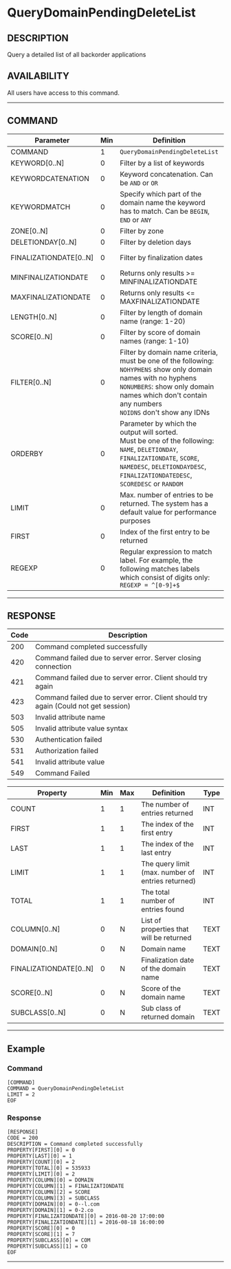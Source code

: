 # QueryDomainPendingDeleteList

## DESCRIPTION
Query a detailed list of all backorder applications

## AVAILABILITY
All users have access to this command.

----
## COMMAND

Parameter | Min | Definition | Type
---- | ---- | ---- | ----
COMMAND | 1 | `QueryDomainPendingDeleteList` | COMMAND
KEYWORD[0..N] | 0 | Filter by a list of keywords | TEXT or NULL
KEYWORDCATENATION | 0 | Keyword concatenation. Can be `AND` or `OR` | `AND`, `OR` or NULL
KEYWORDMATCH | 0 | Specify which part of the domain name the keyword has to match. Can be `BEGIN`, `END` or `ANY` | `BEGIN`, `END`, `ANY` or NULL
ZONE[0..N] | 0 | Filter by zone | TEXT or NULL
DELETIONDAY[0..N] | 0 | Filter by deletion days | DATE or NULL
FINALIZATIONDATE[0..N] | 0 | Filter by finalization dates | DATE, DATETIME or NULL
MINFINALIZATIONDATE | 0 | Returns only results >= MINFINALIZATIONDATE | DATETIME or NULL
MAXFINALIZATIONDATE | 0 | Returns only results <= MAXFINALIZATIONDATE | DATETIME or NULL
LENGTH[0..N] | 0 | Filter by length of domain name (range: 1-20) | TEXT or NULL
SCORE[0..N] | 0 | Filter by score of domain names (range: 1-10) | TEXT or NULL
FILTER[0..N] | 0 | Filter by domain name criteria, must be one of the following:<br>`NOHYPHENS` show only domain names with no hyphens<br>`NONUMBERS`: show only domain names which don't contain any numbers<br>`NOIDNS` don't show any IDNs | `NOHYPHENS`, `NONUMBERS`, `NOIDNS` or NULL
ORDERBY | 0 | Parameter by which the output will sorted.<br>Must be one of the following:<br> `NAME`, `DELETIONDAY`, `FINALIZATIONDATE`, `SCORE`, `NAMEDESC`, `DELETIONDAYDESC`, `FINALIZATIONDATEDESC`, `SCOREDESC` or `RANDOM` | `NAME`, `DELETIONDAY`, `FINALIZATIONDATE`, `SCORE`, `NAMEDESC`, `DELETIONDAYDESC`, `FINALIZATIONDATEDESC`, `SCOREDESC`, `RANDOM` or NULL
LIMIT | 0 | Max. number of entries to be returned. The system has a default value for performance purposes | INT or NULL
FIRST | 0 |  Index of the first entry to be returned | INT or NULL
REGEXP | 0 | Regular expression to match label. For example, the following matches labels which consist of digits only: `REGEXP = ^[0-9]+$` | LONGTEXT

----
## RESPONSE

Code | Description
---- | ----
200 | Command completed successfully
420 | Command failed due to server error. Server closing connection
421 | Command failed due to server error. Client should try again
423 | Command failed due to server error. Client should try again (Could not get session)
503 | Invalid attribute name
505 | Invalid attribute value syntax
530 | Authentication failed
531 | Authorization failed
541 | Invalid attribute value
549 | Command Failed

Property | Min | Max | Definition | Type
---- | ---- | ---- | ---- | ----
COUNT | 1 | 1 | The number of entries returned | INT
FIRST | 1 | 1 | The index of the first entry | INT
LAST | 1 | 1 | The index of the last entry | INT
LIMIT | 1 | 1 | The query limit (max. number of entries returned) | INT
TOTAL | 1 | 1 | The total number of entries found | INT
COLUMN[0..N] | 0 | N | List of properties that will be returned | TEXT
DOMAIN[0..N] | 0 | N | Domain name | TEXT
FINALIZATIONDATE[0..N] | 0 | N | Finalization date of the domain name| TEXT
SCORE[0..N] | 0 | N | Score of the domain name | TEXT
SUBCLASS[0..N] | 0 | N | Sub class of returned domain | TEXT

----
## Example

### Command

```
[COMMAND]
COMMAND = QueryDomainPendingDeleteList
LIMIT = 2
EOF
```
### Response

```
[RESPONSE]
CODE = 200
DESCRIPTION = Command completed successfully
PROPERTY[FIRST][0] = 0
PROPERTY[LAST][0] = 1
PROPERTY[COUNT][0] = 2
PROPERTY[TOTAL][0] = 535933
PROPERTY[LIMIT][0] = 2
PROPERTY[COLUMN][0] = DOMAIN
PROPERTY[COLUMN][1] = FINALIZATIONDATE
PROPERTY[COLUMN][2] = SCORE
PROPERTY[COLUMN][3] = SUBCLASS
PROPERTY[DOMAIN][0] = 0--l.com
PROPERTY[DOMAIN][1] = 0-2.co
PROPERTY[FINALIZATIONDATE][0] = 2016-08-20 17:00:00
PROPERTY[FINALIZATIONDATE][1] = 2016-08-18 16:00:00
PROPERTY[SCORE][0] = 0
PROPERTY[SCORE][1] = 7
PROPERTY[SUBCLASS][0] = COM
PROPERTY[SUBCLASS][1] = CO
EOF
```

----
